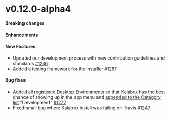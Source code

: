v0.12.0-alpha4
==================

#### Breaking changes

#### Enhancements

#### New Features

* Updated our development process with new contribution guidelines and standards [#1236](https://github.com/kalabox/kalabox/issues/1236)
* Added a testing framework for the installer [#1267](https://github.com/kalabox/kalabox/issues/1267)

#### Bug fixes

* Added all [registered Desktop Environments](https://standards.freedesktop.org/menu-spec/latest/apb.html) so that Kalabox has the best chance of showing up in the app menu and [appended to the Category list](https://standards.freedesktop.org/menu-spec/latest/ar01s03.html) "Development" [#1272](https://github.com/kalabox/kalabox/issues/1272)
* Fixed small bug where Kalabox install was failing on Travis [#1247](https://github.com/kalabox/kalabox/issues/1247)
